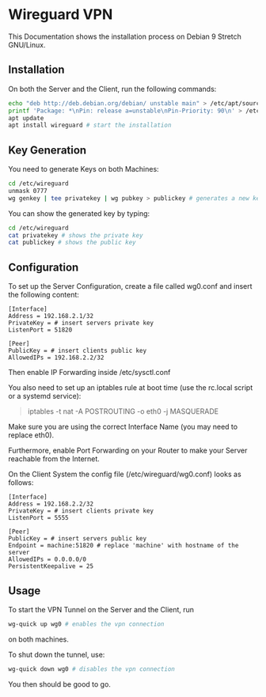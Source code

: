 # Wireguard VPN

This Documentation shows the installation process on Debian 9 Stretch GNU/Linux.

## Installation

On both the Server and the Client, run the following commands:

~~~bash
echo "deb http://deb.debian.org/debian/ unstable main" > /etc/apt/sources.list.d/unstable.list
printf 'Package: *\nPin: release a=unstable\nPin-Priority: 90\n' > /etc/apt/preferences.d/limit-unstable
apt update
apt install wireguard # start the installation
~~~

## Key Generation

You need to generate Keys on both Machines:

~~~bash
cd /etc/wireguard
unmask 0777
wg genkey | tee privatekey | wg pubkey > publickey # generates a new keypair
~~~

You can show the generated key by typing:

~~~bash
cd /etc/wireguard
cat privatekey # shows the private key
cat publickey # shows the public key
~~~

## Configuration

To set up the Server Configuration, create a file called wg0.conf and insert the following content:

~~~
[Interface]
Address = 192.168.2.1/32
PrivateKey = # insert servers private key
ListenPort = 51820

[Peer]
PublicKey = # insert clients public key
AllowedIPs = 192.168.2.2/32
~~~

Then enable IP Forwarding inside /etc/sysctl.conf

You also need to set up an iptables rule at boot time (use the rc.local script or a systemd service):

> iptables -t nat -A POSTROUTING -o eth0 -j MASQUERADE

Make sure you are using the correct Interface Name (you may need to replace eth0).

Furthermore, enable Port Forwarding on your Router to make your Server reachable from the Internet.

On the Client System the config file (/etc/wireguard/wg0.conf) looks as follows:

~~~
[Interface]
Address = 192.168.2.2/32
PrivateKey = # insert clients private key
ListenPort = 5555

[Peer]
PublicKey = # insert servers public key
Endpoint = machine:51820 # replace 'machine' with hostname of the server
AllowedIPs = 0.0.0.0/0
PersistentKeepalive = 25
~~~

## Usage

To start the VPN Tunnel on the Server and the Client, run

~~~bash
wg-quick up wg0 # enables the vpn connection
~~~

on both machines.

To shut down the tunnel, use:

~~~bash
wg-quick down wg0 # disables the vpn connection
~~~

You then should be good to go.